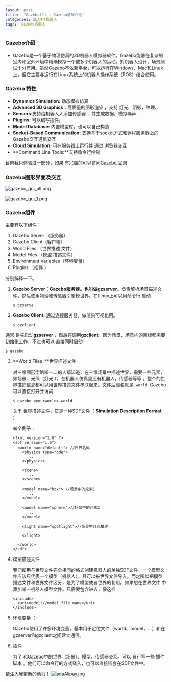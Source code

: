 ```yaml
---
layout: post
title:  "Gazebo(1) : Gazebo基础介绍"
categories: SLAM与机器人
tags:  SLAM与机器人
---
```


### Gazebo介绍

-  Gazebo是一个基于物理仿真的3D机器人模拟器软件。Gazebo能够在复杂的室内和室外环境中精确模拟一个或多个机器人的运动。对机器人设计，场景测试十分有用。虽然Gazebo不依赖平台，可以运行在Windows、Mac和Linux上，但它主要与运行在Linux系统上的机器人操作系统（ROS）结合使用。

### Gazebo 特性

- **Dynamics Simulation:** 动态模拟仿真
- **Advanced 3D Graphics**：高质量的图形渲染 ，支持 灯光、阴影，纹理、
- **Sensors**:支持给机器人人添加传感器 ，并生成数据，模拟噪声
- **Plugins:** 可以编写插件。
- **Model Database:** 内置模型库，也可以自己构造
- **Socket-Based Communication:** 支持基于socket方式和远程服务器上的Gazebo交互通信交互
- **Cloud Simulation:** 可在服务器上运行并 通过 浏览器交互
- **Command Line Tools:**支持命令行控制

目前我只体验过一部分，如果 有兴趣的可以访问[Gazebo 官网](http://gazebosim.org/)

### Gazebo图形界面及交互

![gazebo_gui_all.png](https://i.loli.net/2019/06/30/5d185081a6b9234869.png)

![gazebo_gui_1.png](https://i.loli.net/2019/06/30/5d185081a736586999.png)

### Gazebo组件

主要有以下组件：

1. Gazebo Server （服务器）
2. Gazebo Client（客户端）
3. World Files （世界描述 文件）
4. Model Files （模型 描述文件）
5. Environment Variables（环境变量）
6. Plugins （插件 ）

分别解释一下。

1. **Gazebo Server：**Gazebo服务器。也叫做**gzserver**。负责解析场景描述文件。然后使用物理和传感器引擎模世界。在Linux上可以用命令行 启动

   ```
   $ gzserve
   ```

2. **Gazebo Client:** 通过连接服务器，做渲染可视化用。

   ```
   $ gzclient
   ```

通常 是先启动**gzserver** ，然后在调用**gzclient**。因为场景、场景内的目标都需要初始化工作，不过也可以 直接同时启动

```
$ gazebo
```

3. **World Files :**世界描述文件

   对三维图形学略知一二的人都知道，在三维场景中描述世界，需要一些元素，如场景、光照（灯光 ），在机器人仿真里还有机器人，传感器等等 。整个的世界描述信息都可以用世界描述文件串联起来。文件后缀名就是`.world`. Gazebo可以直接打开并访问

   ```
   $ gazebo <yourworld>.world
   ```

   关于 世界描述文件，它是一种SDF文件（ **Simulation Description Format** ）

   举个例子：

   ```SDF
   <?xml version="1.0" ?>
   <sdf version="1.5">
     <world name="default"> //世界名称
       <physics type="ode">
         ...
       </physics>
   
       <scene>
         ...
       </scene>
   
       <model name="box"> //场景中的元素1
         ...
       </model>
   
       <model name="sphere">//场景中的元素2
         ...
       </model>
   
       <light name="spotlight">//场景中灯光描述
         ...
       </light>
   
     </world>
   </sdf>
   ```

4. 模型描述文件 

   我们使用与世界文件完全相同的格式创建机器人的单独SDF文件。一个模型文件应该只代表一个模型（机器人），且可以被世界文件导入。而之所以把模型描述文件和世界文件区分，是为了模型或者世界的复用。如果想在世界文件 中添加某一机器人模型文件。只需要包含进去，像这样

   ```
   <include>
     <uri>model://model_file_name</uri>
   </include>
   ```

5. 环境变量 ：

   Gazebo使用了许多环境变量，基本用于定位文件（world、model，…）和在gzserver和gzclient之间建立通信。

6. 插件

   为了 和Gazebo中的世界（场景）、模型，传感器交互。可以 自行写一些 插件脚本 。他们可以命令行的方式载入，也可以直接嵌套在SDF文件中。

请注入我更新的动力！
![adaAlipay.jpg](https://i.loli.net/2019/07/27/5d3bc2958327410625.jpg)
